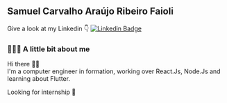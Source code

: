 ## Samuel Carvalho Araújo Ribeiro Faioli

Give a look at my Linkedin 👇
[![Linkedin Badge](https://img.shields.io/badge/-LinkedIn-blue?style=flat-square&logo=Linkedin&logoColor=white&link=https://www.linkedin.com/in/samuel-faioli-706a30204/)](https://www.linkedin.com/in/samuel-faioli-706a30204/)

### 👨🏻‍💻 A little bit about me

Hi there 👋🏻  
I'm a computer engineer in formation, working over React.Js, Node.Js and learning about Flutter.

Looking for internship 👀


